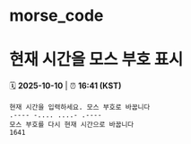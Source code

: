 # morse_code
# 현재 시간을 모스 부호 표시
<!-- MORSE_TIME_START -->
🗓️ **2025-10-10** | ⏰ **16:41 (KST)**

```
현재 시간을 입력하세요. 모스 부호로 바꿉니다
.---- -.... ....- .----
모스 부호를 다시 현재 시간으로 바꿉니다
1641
```
<!-- MORSE_TIME_END -->
